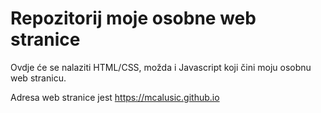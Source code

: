 # Repozitorij moje osobne web stranice

Ovdje će se nalaziti  HTML/CSS, možda i Javascript koji čini moju osobnu web stranicu.

Adresa web stranice jest https://mcalusic.github.io
